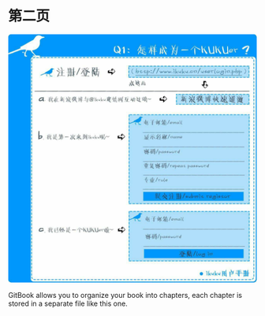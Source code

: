 # 第二页

![第二页](12.pic.jpg)

GitBook allows you to organize your book into chapters, each chapter is stored in a separate file like this one.